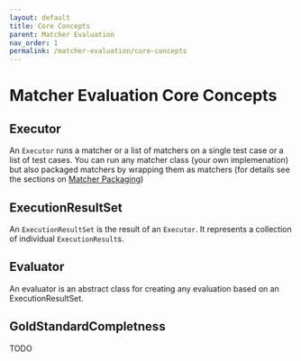 ```yaml
---
layout: default
title: Core Concepts
parent: Matcher Evaluation
nav_order: 1
permalink: /matcher-evaluation/core-concepts
---
```


# Matcher Evaluation Core Concepts

## Executor
An `Executor` runs a matcher or a list of matchers on a single test case or a list of test cases.
You can run any matcher class (your own implemenation) but also packaged matchers by wrapping them as matchers (for details see the sections on [Matcher Packaging](https://dwslab.github.io/melt/matcher-packaging))

## ExecutionResultSet
An `ExecutionResultSet` is the result of an `Executor`. It represents a collection of individual `ExecutionResult`s.

##  Evaluator
An evaluator is an abstract class for creating any evaluation based on an ExecutionResultSet.

## GoldStandardCompletness
TODO